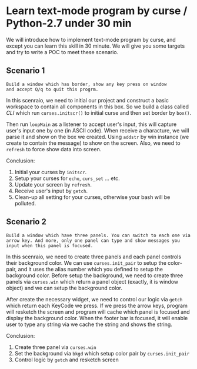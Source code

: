 # Learn text-mode program by curse / Python-2.7 under 30 min

We will introduce how to implement text-mode program by curse, and
except you can learn this skill in 30 minute. We will give you some
targets and try to write a POC to meet these scenario.


## Scenario 1
	Build a window which has border, show any key press on window
	and accept Q/q to quit this progrm.


In this scenraio, we need to initial our project and construct a
basic workspace to contain all components in this box. So we build
a class called *CLI* which run `curses.initscr()` to initial curse
and then set border by `box()`.

Then run `loopMain` as a listener to accept user's input, this will
capture user's input one by one (in ASCII code). When receive a
characture, we will parse it and show on the box we created. Using
`addstr` by win instance (we create to contain the message) to show
on the screen. Also, we need to `refresh` to force show data into
screen.

Conclusion:
1. Initial your curses by `initscr`.
2. Setup your curses for `echo`, `curs_set` ... etc.
3. Update your screen by `refresh`.
4. Receive user's input by `getch`.
5. Clean-up all setting for your curses, otherwise your bash will be polluted.


## Scenario 2
	Build a window which have three panels. You can switch to each one via
	arrow key. And more, only one panel can type and show messages you
	input when this panel is focused.


In this scenraio, we need to create three panels and each panel controls their
background color. We can use `curses.init_pair` to setup the color-pair, and
it uses the alias number which you defined to setup the background color.
Before setup the background, we need to create three panels via `curses.win`
which return a panel object (exactly, it is window object) and we can setup
the background color.

After create the necessary widget, we need to control our logic via `getch`
which return each KeyCode we press. If we press the arrow keys, program will
resketch the screen and program will cache which panel is focused and display
the background color. When the footer bar is focused, it will enable user
to type any string via we cache the string and shows the string.

Conclusion:
1. Create three panel via `curses.win`
2. Set the background via `bkgd` which setup color pair by `curses.init_pair`
3. Control logic by `getch` and resketch screen

